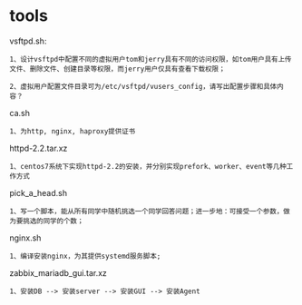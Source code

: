 # tools

vsftpd.sh:

	1、设计vsftpd中配置不同的虚拟用户tom和jerry具有不同的访问权限，如tom用户具有上传文件、删除文件、创建目录等权限，而jerry用户仅具有查看下载权限；

	2、虚拟用户配置文件目录可为/etc/vsftpd/vusers_config，请写出配置步骤和具体内容？

ca.sh

	1、为http, nginx, haproxy提供证书


httpd-2.2.tar.xz

	1、centos7系统下实现httpd-2.2的安装，并分别实现prefork、worker、event等几种工作方式

pick_a_head.sh

	1、写一个脚本，能从所有同学中随机挑选一个同学回答问题；进一步地：可接受一个参数，做为要挑选的同学的个数；

nginx.sh

	1、编译安装nginx，为其提供systemd服务脚本;

zabbix_mariadb_gui.tar.xz

	1、安装DB --> 安装server --> 安装GUI --> 安装Agent
